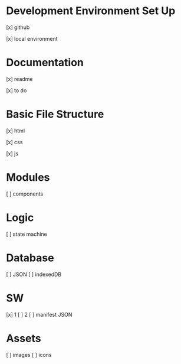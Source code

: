 # Development Environment Set Up

[x] github

[x] local environment

# Documentation

[x] readme

[x] to do

# Basic File Structure

[x] html

[x] css

[x] js

# Modules

[ ] components

# Logic

[ ] state machine

# Database

[ ] JSON
[ ] indexedDB

# SW

[x] 1
[ ] 2
[ ] manifest JSON

# Assets

[ ] images
[ ] icons
